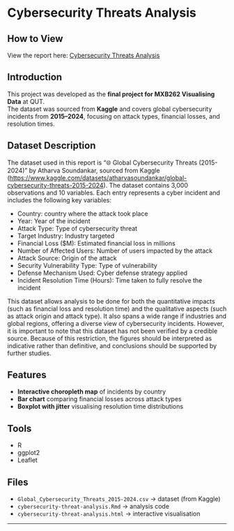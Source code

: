# Cybersecurity Threats Analysis

## How to View
View the report here: [Cybersecurity Threats Analysis](https://tobitob708.github.io/cybersecurity-threats-analysis/cybersecurity-threat-analysis.html)

## Introduction
This project was developed as the **final project for MXB262 Visualising Data** at QUT.  
The dataset was sourced from **Kaggle** and covers global cybersecurity incidents from **2015–2024**, focusing on attack types, financial losses, and resolution times.  

## Dataset Description
The dataset used in this report is “🌐 Global Cybersecurity Threats (2015-2024)” by Atharva Soundankar, sourced from Kaggle (https://www.kaggle.com/datasets/atharvasoundankar/global-cybersecurity-threats-2015-2024).
The dataset contains 3,000 observations and 10 variables. Each entry represents a cyber incident and includes the following key variables:
- Country: country where the attack took place
- Year: Year of the incident
- Attack Type: Type of cybersecurity threat
- Target Industry: Industry targeted
- Financial Loss ($M): Estimated financial loss in millions
- Number of Affected Users: Number of users impacted by the attack
- Attack Source: Origin of the attack
- Security Vulnerability Type: Type of vulnerability
- Defense Mechanism Used: Cyber defense strategy applied
- Incident Resolution Time (Hours): Time taken to fully resolve the incident

This dataset allows analysis to be done for both the quantitative impacts (such as financial loss and resolution time) and the qualitative aspects (such as attack origin and attack type). It also spans a wide range if industries and global regions, offering a diverse view of cybersecurity incidents. However, it is important to note that this dataset has not been verified by a credible source. Because of this restriction, the figures should be interpreted as indicative rather than definitive, and conclusions should be supported by further studies.

## Features
- **Interactive choropleth map** of incidents by country  
- **Bar chart** comparing financial losses across attack types  
- **Boxplot with jitter** visualising resolution time distributions  

## Tools
- R  
- ggplot2  
- Leaflet  

## Files
- `Global_Cybersecurity_Threats_2015-2024.csv` → dataset (from Kaggle)  
- `cybersecurity-threat-analysis.Rmd` → analysis code  
- `cybersecurity-threat-analysis.html` → interactive visualisation  
---
